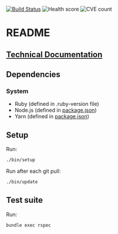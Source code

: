 [![Build Status](https://docs.semaphoreci.com/essentials/status-badges/)](https://semaphoreci.com/infinum/APP)
![Health score](https://revisor.infinum.com/api/v1/badges/add-project-key?type=health_score)
![CVE count](https://revisor.infinum.com/api/v1/badges/add-project-key?type=cve_count)

# README

## [Technical Documentation](docs/README.md)

## Dependencies

### System
  * Ruby (defined in .ruby-version file)
  * Node.js (defined in [package.json](https://classic.yarnpkg.com/en/docs/package-json/#toc-engines))
  * Yarn (defined in [package.json](https://classic.yarnpkg.com/en/docs/package-json/#toc-engines))

## Setup

Run:
```bash
./bin/setup
```

Run after each git pull:
```bash
./bin/update
```

## Test suite
Run:
```bash
bundle exec rspec
```

